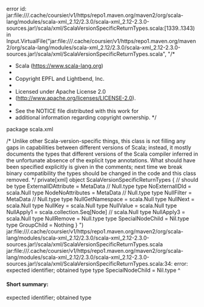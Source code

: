 error id: jar:file://<HOME>/.cache/coursier/v1/https/repo1.maven.org/maven2/org/scala-lang/modules/scala-xml_2.12/2.3.0/scala-xml_2.12-2.3.0-sources.jar!/scala/xml/ScalaVersionSpecificReturnTypes.scala:[1339..1343) in Input.VirtualFile("jar:file://<HOME>/.cache/coursier/v1/https/repo1.maven.org/maven2/org/scala-lang/modules/scala-xml_2.12/2.3.0/scala-xml_2.12-2.3.0-sources.jar!/scala/xml/ScalaVersionSpecificReturnTypes.scala", "/*
 * Scala (https://www.scala-lang.org)
 *
 * Copyright EPFL and Lightbend, Inc.
 *
 * Licensed under Apache License 2.0
 * (http://www.apache.org/licenses/LICENSE-2.0).
 *
 * See the NOTICE file distributed with this work for
 * additional information regarding copyright ownership.
 */

package scala.xml

/*
 Unlike other Scala-version-specific things, this class is not filling any gaps in capabilities
 between different versions of Scala; instead, it mostly documents the types that different versions of the
 Scala compiler inferred in the unfortunate absence of the explicit type annotations.
 What should have been specified explicitly is given in the comments;
 next time we break binary compatibility the types should be changed in the code and this class removed.
 */
private[xml] object ScalaVersionSpecificReturnTypes { // should be
  type ExternalIDAttribute = MetaData                 // Null.type
  type NoExternalIDId = scala.Null
  type NodeNoAttributes = MetaData                    // Null.type
  type NullFilter = MetaData                          // Null.type
  type NullGetNamespace = scala.Null
  type NullNext = scala.Null
  type NullKey = scala.Null
  type NullValue = scala.Null
  type NullApply1 = scala.collection.Seq[Node]        // scala.Null
  type NullApply3 = scala.Null
  type NullRemove = Null.type
  type SpecialNodeChild = Nil.type
  type GroupChild = Nothing
}
")
jar:file://<HOME>/.cache/coursier/v1/https/repo1.maven.org/maven2/org/scala-lang/modules/scala-xml_2.12/2.3.0/scala-xml_2.12-2.3.0-sources.jar!/scala/xml/ScalaVersionSpecificReturnTypes.scala
jar:file://<HOME>/.cache/coursier/v1/https/repo1.maven.org/maven2/org/scala-lang/modules/scala-xml_2.12/2.3.0/scala-xml_2.12-2.3.0-sources.jar!/scala/xml/ScalaVersionSpecificReturnTypes.scala:34: error: expected identifier; obtained type
  type SpecialNodeChild = Nil.type
  ^
#### Short summary: 

expected identifier; obtained type